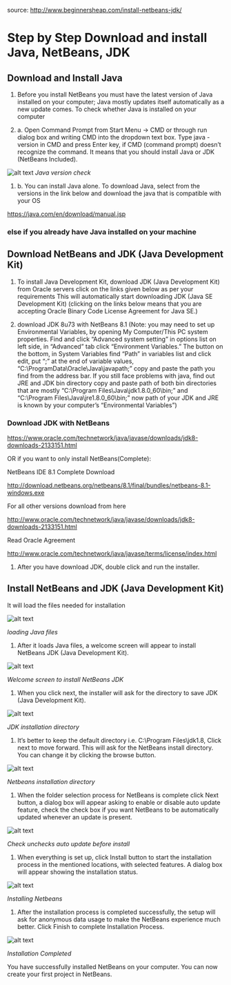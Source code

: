source: http://www.beginnersheap.com/install-netbeans-jdk/

# Step by Step Download and install Java, NetBeans, JDK

## Download and Install Java

1. Before you install NetBeans you must have the latest version of Java installed on your computer; Java mostly updates itself automatically as a new update comes.
To check whether Java is installed on your computer

1. a. Open Command Prompt from Start Menu -> CMD or through
run dialog box and writing CMD into the dropdown text box.
Type java -version in CMD and press Enter key, if CMD (command prompt) doesn’t recognize the command. It means that you should install Java or JDK (NetBeans Included).

![alt text](https://i1.wp.com/www.beginnersheap.com/wp-content/uploads/2016/03/java-version-check.jpg)
_Java version check_

1. b. You can install Java alone. To download Java, select from the versions in the link below and download the java that is compatible with your OS

https://java.com/en/download/manual.jsp



### else if you already have Java installed on your machine


## Download NetBeans and JDK (Java Development Kit)

1. To install Java Development Kit, download JDK (Java Development Kit) from Oracle servers click on the links given below as per your requirements
This will automatically start downloading JDK (Java SE Development Kit)
(clicking on the links below means that you are accepting Oracle Binary Code License Agreement for Java SE.)

2. download JDK 8u73 with NetBeans 8.1
(Note: you may need to set up Environmental Variables, by opening My Computer/This PC system properties.
Find and click “Advanced system setting” in options list on left side, in “Advanced” tab click “Environment Variables.”
The button on the bottom, in System Variables find “Path” in variables list and click edit, put “;” at the end of variable values,
“C:\ProgramData\Oracle\Java\javapath;” copy and paste the path you find from the address bar. If you still face problems with java, find out JRE and JDK
bin directory copy and paste path of both bin directories that are mostly “C:\Program Files\Java\jdk1.8.0_60\bin;” and
“C:\Program Files\Java\jre1.8.0_60\bin;” now path of your JDK and JRE is known by your computer’s “Environmental Variables”)

### Download JDK with NetBeans
https://www.oracle.com/technetwork/java/javase/downloads/jdk8-downloads-2133151.html

OR if you want to only install NetBeans(Complete):

NetBeans IDE 8.1 Complete Download

http://download.netbeans.org/netbeans/8.1/final/bundles/netbeans-8.1-windows.exe

For all other versions download from here 

http://www.oracle.com/technetwork/java/javase/downloads/jdk8-downloads-2133151.html

Read Oracle Agreement

http://www.oracle.com/technetwork/java/javase/terms/license/index.html

1. After you have download JDK, double click and run the installer.

## Install NetBeans and JDK (Java Development Kit)
It will load the files needed for installation

![alt text](https://i2.wp.com/www.beginnersheap.com/wp-content/uploads/2016/03/loading-java-files.jpg)

_loading Java files_

1. After it loads Java files, a welcome screen will appear to install NetBeans JDK (Java Development Kit).

![alt text](https://i2.wp.com/www.beginnersheap.com/wp-content/uploads/2016/03/welcome-screen-to-install-jdk.jpg)

_Welcome screen to install NetBeans JDK_

1. When you click next, the installer will ask for the directory to save JDK (Java Development Kit).

![alt text](https://i2.wp.com/www.beginnersheap.com/wp-content/uploads/2016/03/jdk-install-direcory-install-Directory.jpg)

_JDK installation directory_

1. It’s better to keep the default directory i.e. C:\Program Files\jdk1.8, Click next to move forward. This will ask for the NetBeans install directory. You can change it by clicking the browse button.

![alt text](https://i1.wp.com/www.beginnersheap.com/wp-content/uploads/2016/03/jdk-folder-select-2.jpg)

_Netbeans installation directory_

1. When the folder selection process for NetBeans is complete click Next button, a dialog box will appear asking to enable or disable auto update feature, check the check box if you want NetBeans to be automatically updated whenever an update is present.

![alt text](https://i2.wp.com/www.beginnersheap.com/wp-content/uploads/2016/03/check-uncheck-auto-upd-3.jpg)

_Check unchecks auto update before install_

1. When everything is set up, click Install button to start the installation process in the mentioned locations, with selected features. A dialog box will appear showing the installation status.

![alt text](https://i0.wp.com/www.beginnersheap.com/wp-content/uploads/2016/03/installing-nb.jpg)

_Installing Netbeans_

1. After the installation process is completed successfully, the setup will ask for anonymous data usage to make the NetBeans experience much better. Click Finish to complete Installation Process.

![alt text](https://i2.wp.com/www.beginnersheap.com/wp-content/uploads/2016/03/complete-install.jpg?resize=603,504)

_Installation Completed_

You have successfully installed NetBeans on your computer.  You can now create your first project in NetBeans.